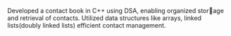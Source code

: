 Developed a contact book in C++ using DSA, enabling organized storage and retrieval of contacts.
Utilized data structures like arrays, linked lists(doubly linked lists) efficient contact management.
